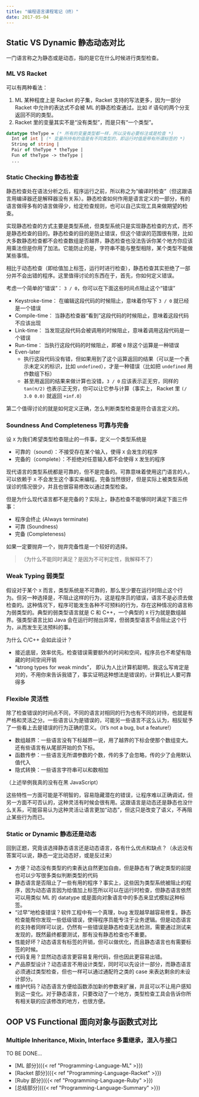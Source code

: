 ```yaml
---
title: "编程语言课程笔记（终）"
date: 2017-05-04
---
```


## Static VS Dynamic 静态动态对比

一门语言称之为静态或是动态，指的是它在什么时候进行类型检查。

### ML VS Racket

可以有两种看法：

1. ML 某种程度上是 Racket 的子集，Racket 支持的写法更多，因为一部分 Racket 中允许的表达式不会被 ML 的静态检查通过。比如 if 语句的两个分支返回不同的类型。
2. Racket 里的变量其实不是“没有类型”，而是只有“一个类型”。

```sml
datatype theType = (* 所有的变量类型都一样，所以没有必要标注或是检查 *)
  Int of int | (* 变量所持有的值是有不同类型的，即运行时值是带有所谓标签的 *)
  String of string |
  Pair of theType * theType |
  Fun of theType -> theType |
  ...
```

### Static Checking 静态检查

静态检查处在语法分析之后，程序运行之前，所以称之为“编译时检查”（但这跟语言用编译器还是解释器没有关系）。静态检查如何作用是语言定义的一部分，有的语言做得多有的语言做得少，给定检查规则，也可以自己实现工具来做期望的检查。

实现静态检查的方式主要是类型系统，但类型系统只是实现静态检查的方式，而不是静态检查的目的。静态检查的目的是防止错误，但这个错误的范围很有限，比如大多数静态检查都不会检查数组是否越界，静态检查也没法告诉你某个地方你应该用乘法但是你用了加法。它能防止的是，字符串不能与整型相除，某个类型不能做某些事情。

相比于动态检查（即给值加上标签，运行时进行检查），静态检查其实拒绝了一部分并不会出错的程序。这里值得讨论的东西在于，首先，你如何定义错误。

考虑一个简单的“错误”： `3 / 0`，你可以在下面这些时间点阻止这个“错误”

- Keystroke-time： 在编辑这段代码的时候阻止，意味着你写下 `3 / 0` 就已经是一个错误
- Compile-time： 当静态检查器“看到”这段代码的时候阻止，意味着这段代码不应该出现
- Link-time： 当发现这段代码会被调用的时候阻止，意味着调用这段代码是一个错误
- Run-time： 当执行这段代码的时候阻止，即被 `0` 除这个运算是一种错误
- Even-later
  - 执行这段代码没有错，但如果用到了这个运算返回的结果（可以是一个表示未定义的标识，比如 `undefined`），才是一种错误（比如把 `undefined` 用作数组下标）
  - 甚至用返回的结果来做计算也没错，`3 / 0` 应该表示正无穷，同样的 `tan(π/2)` 也表示正无穷，你可以让它参与计算（事实上， Racket 里 `(/ 3.0 0.0)` 就返回 `+inf.0`）

第二个值得讨论的就是如何定义正确，怎么判断类型检查是符合语言定义的。

### Soundness And Completeness 可靠与完备

设 `X` 为我们希望类型检查阻止的一件事，定义一个类型系统是

- 可靠的（sound）：不接受存在某个输入，使得 `X` 会发生的程序
- 完备的（complete）：不拒绝对任意输入都不会使得 `X` 发生的程序

现代语言的类型系统都是可靠的，但不是完备的。可靠意味着使用这门语言的人，可以依赖于 `X` 不会发生这个事实来编程。完备当然很好，但是实际上被类型系统误诊的情况很少，并且也很容易修改以通过类型检查。

但是为什么现代语言都不是完备的？实际上，静态检查不能够同时满足下面三件事：

- 程序会终止 (Always terminate)
- 可靠 (Soundness)
- 完备 (Completeness)

如果一定要抛弃一个，抛弃完备性是一个较好的选择。

>（为什么不能同时满足？是因为不可判定性，我解释不了）

### Weak Typing 弱类型

假设对于某个 `X` 而言，类型系统是不可靠的，那么至少要在运行时阻止这个行为。但另一种选择是，不阻止这样的行为，这是程序员的错误，语言不是必须去做检查的。这种情况下，程序可能发生各种不可预料的行为，存在这种情况的语言称为弱类型的。典型的弱类型语言就是 C 和 C++，一个典型的 `X` 行为就是数组越界。强类型语言比如 Java 会在运行时抛出异常，但弱类型语言不会阻止这个行为，从而发生无法预料的事。

为什么 C/C++ 会如此设计？

- 接近底层，效率优先。检查错误需要额外的时间和空间，程序员也不希望有隐藏的时间空间开销
- “strong types for weak minds”， 即认为人比计算机聪明，我这么写肯定是对的，不用你来告诉我错了，事实证明这种想法是错误的，计算机比人要可靠得多

### Flexible 灵活性

除了检查错误的时间点不同，不同的语言对相同的行为也有不同的对待，也就是有严格和灵活之分。一些语言认为是错误的，可能另一些语言不这么认为，相反赋予了一些看上去是错误的行为正确的意义。（It’s not a bug, but a feature!）

- 数组越界：一些语言没有下标越界一说，用了越界的下标会使那个数组变大。还有些语言有从尾部开始的负下标。
- 函数传参：一些语言无所谓参数的个数，传的多了会忽略，传的少了会用默认值代入
- 隐式转换：一些语言字符串可以和数相加

（上述举例我真的没有在黑 JavaScript）

这些特性一方面可能是不明智的，容易隐藏潜在的错误，让程序难以正确调试，但另一方面不可否认的，这种灵活有时候会很有用。这跟语言是动态还是静态也没什么关系，可能容易认为这种灵活让语言更加“动态”，但这只是改变了语义，不再阻止某些行为而已。

### Static or Dynamic 静态还是动态

回到正题，究竟该选择静态语言还是动态语言，各有什么优点和缺点？（永远没有答案可以说，静态一定比动态好，或是反过来）

- 方便？动态没有类型的约束表达自然更加自由，但是静态有了确定类型的前提也可以少写很多类似判断类型的代码
- 静态语言是否阻止了一些有用的程序？事实上，这些因为类型系统被阻止的程序，因为动态语言因为给值加上标签所以可以在运行时检查，但静态语言依然可以用类似 ML 的 datatype 或是面向对象语言中的多态来显式模拟这种标签。
- “过早”地检查错误？软件工程中有一个真理，bug 发现越早越容易修复。静态检查能帮你发现一些低级错误，使得程序员能专注于业务逻辑。但是动态语言的支持者同样可以说，仍然有一些错误是静态检查无法检测，需要通过测试来发现的，既然最终都要测试，那有没有静态检查也不重要。
- 性能好坏？动态语言有标签的开销，但可以做优化，而且静态语言也有需要标签的时候。
- 代码复用？显然动态语言更容易复用代码，但也因此更容易出错。
- 产品原型设计？动态语言不用设计类型，同时可以先设计一部分，而静态语言必须通过类型检查，但也一样可以通过通配符之类的 case 来表达剩余的未设计部分。
- 维护代码？动态语言方便给函数添加新的参数来扩展，并且可以不让用户感知到这一变化。对于静态语言，只要改动了一个地方，类型检查工具会告诉你所有相关联的应该修改的地方，也很方便。

## OOP VS Functional 面向对象与函数式对比

### Multiple Inheritance, Mixin, Interface 多重继承，混入与接口

TO BE DONE…

- [ML 部分]({{< ref "Programming-Language-ML" >}})
- [Racket 部分]({{< ref "Programming-Language-Racket" >}})
- [Ruby 部分]({{< ref "Programming-Language-Ruby" >}})
- [总结部分]({{< ref "Programming-Language-Summary" >}})
